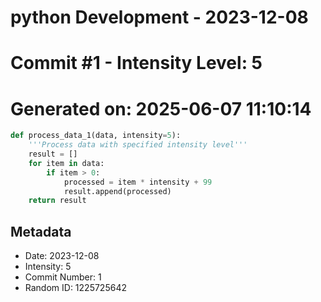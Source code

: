 ﻿# python Development - 2023-12-08
# Commit #1 - Intensity Level: 5
# Generated on: 2025-06-07 11:10:14
```python
def process_data_1(data, intensity=5):
    '''Process data with specified intensity level'''
    result = []
    for item in data:
        if item > 0:
            processed = item * intensity + 99
            result.append(processed)
    return result
```
## Metadata
- Date: 2023-12-08
- Intensity: 5
- Commit Number: 1
- Random ID: 1225725642
